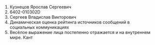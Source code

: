 1) Кузнецов Ярослав Сергеевич
2) 6402-010302D
3) Сергеев Владислав Викторович
4) Динамическая оценка рейтинга источников сообщений в социальных коммуникациях
5) Весёлое выражение лица постепенно отражается и на внутреннем мире. Кант
